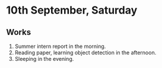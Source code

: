 # 10th September, Saturday

## Works
1. Summer intern report in the morning.
2. Reading paper, learning object detection in the afternoon.
3. Sleeping in the evening.